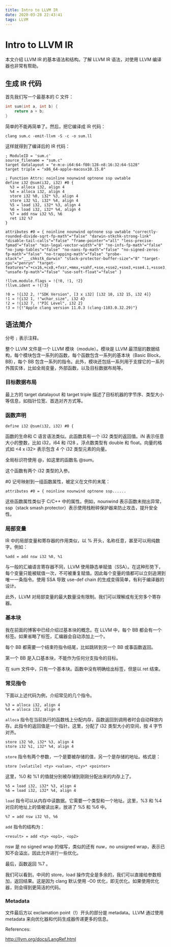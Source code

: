 ```yaml
---
title: Intro to LLVM IR
date: 2020-03-28 22:43:41
tags: LLVM
---
```


# Intro to LLVM IR

本文介绍 LLVM IR 的基本语法和结构。了解 LLVM IR 语法，对使用 LLVM 编译器也非常有帮助。

## 生成 IR 代码

首先我们写一个最基本的 C 文件：

```c
int sum(int a, int b) {
	return a + b;
}
```

简单的不能再简单了。然后，把它编译成 IR 代码：

```shell
clang sum.c -emit-llvm -S -c -o sum.ll
```

这样就得到了编译后的 IR 代码：

```ir
; ModuleID = 'sum.c'
source_filename = "sum.c"
target datalayout = "e-m:o-i64:64-f80:128-n8:16:32:64-S128"
target triple = "x86_64-apple-macosx10.15.0"

; Function Attrs: noinline nounwind optnone ssp uwtable
define i32 @sum(i32, i32) #0 {
  %3 = alloca i32, align 4
  %4 = alloca i32, align 4
  store i32 %0, i32* %3, align 4
  store i32 %1, i32* %4, align 4
  %5 = load i32, i32* %3, align 4
  %6 = load i32, i32* %4, align 4
  %7 = add nsw i32 %5, %6
  ret i32 %7
}

attributes #0 = { noinline nounwind optnone ssp uwtable "correctly-rounded-divide-sqrt-fp-math"="false" "darwin-stkchk-strong-link" "disable-tail-calls"="false" "frame-pointer"="all" "less-precise-fpmad"="false" "min-legal-vector-width"="0" "no-infs-fp-math"="false" "no-jump-tables"="false" "no-nans-fp-math"="false" "no-signed-zeros-fp-math"="false" "no-trapping-math"="false" "probe-stack"="___chkstk_darwin" "stack-protector-buffer-size"="8" "target-cpu"="penryn" "target-features"="+cx16,+cx8,+fxsr,+mmx,+sahf,+sse,+sse2,+sse3,+sse4.1,+ssse3,+x87" "unsafe-fp-math"="false" "use-soft-float"="false" }

!llvm.module.flags = !{!0, !1, !2}
!llvm.ident = !{!3}

!0 = !{i32 2, !"SDK Version", [3 x i32] [i32 10, i32 15, i32 4]}
!1 = !{i32 1, !"wchar_size", i32 4}
!2 = !{i32 7, !"PIC Level", i32 2}
!3 = !{!"Apple clang version 11.0.3 (clang-1103.0.32.29)"}
```

## 语法简介

分号 `;` 表示注释。

整个 LLVM 文件是一个 LLVM 模块（module）。模块是 LLVM 最顶层的数据结构，每个模块包含一系列的函数，每个函数包含一系列的基本块（Basic Block，BB），每个 BB 包含一系列的指令。此外，模块还包括一系列用于支撑它的一系列外围实体，比如全局变量，外部函数，以及目标数据布局等。

### 目标数据布局

最上方的 target datalayout 和 target triple 描述了目标机器的字节序、类型大小等信息，如指针位宽、首选对齐方式等。

### 函数声明

```ir
define i32 @sum(i32, i32) #0 {
```

函数的生命和 C 语言语法类似。此函数具有一个 i32 类型的返回值。iN 表示任意大小的整数，比如 i32，i64 和 i128 。浮点数类型有 double 和 float。向量的格式如 \<4 x i32> 表示包含 4 个 i32 类型元素的向量。

全局标识符使用 @，如这里的函数名 @sum。

这个函数有两个 i32 类型的入参。

\#0 记号映射到一组函数属性，被定义在文件的末尾：

```ir
attributes #0 = { noinline nounwind optnone ssp......
```

这些函数属性类似于 C/C++ 中的属性。例如，nounwind 表示函数未抛出异常，ssp（stack smash protector）表示使用栈粉碎保护器来防止攻击，提升安全性。

### 局部变量

IR 中的局部变量和寄存器的作用类似，以 % 开头，名称任意，甚至可以用纯数字。例如：

```ir
%add = add nsw i32 %0, %1
```

与一般的汇编语言寄存器不同，LLVM 使用静态单赋值（SSA）。在这种形势下，每个变量只能被赋值一次，不可被重复赋值。因此每个变量的值都可以立刻追溯到唯一一条指令。使用 SSA 导致 use-def chain 的生成变得简单，有利于编译器的设计。

此外，LLVM 对局部变量的最大数量没有限制。我们可以理解成有无穷多个寄存器。

### 基本块

我在前面的博客中已经介绍过基本块的概念。在 LLVM 中，每个 BB 都会有一个标签。如果省略了标签，汇编器会自动添加上一个。

每个 BB 都需要一个结束符指令结尾，比如跳转到另一个 BB 或事函数返回。

第一个 BB 是入口基本块，不能作为任何分支指令的目标。

在 sum 文件中，只有一个基本块。函数中没有明确给出标签，但是以 ret 结束。

### 常见指令

下面以上述代码为例，介绍常见的几个指令。

```ir
%3 = alloca i32, align 4
%4 = alloca i32, align 4
```

`alloca` 指令在当前执行的函数栈上分配内存，函数返回到调用者时会自动释放内存。此指令的返回值是一个指针。这里，分配了 i32 类型大小的空间，按 4 字节对齐。

```ir
store i32 %0, i32* %3, align 4
store i32 %1, i32* %4, align 4
```

`store` 指令有两个参数，一个是要被存储的值，另一个是存储的地址。格式是：

```
store [volatile] <ty> <value>, <ty>* <pointer>
```

这里，%0 和 %1 的值就分别被存储到刚刚分配出来的内存上了。

```ir
%5 = load i32, i32* %3, align 4
%6 = load i32, i32* %4, align 4
```

`load` 指令可以从内存中读数据。它需要一个类型和一个地址。这里，%3 和 %4 对应的地址上的值被读出来，放进了 %5 和 %6 中。

```ir
%7 = add nsw i32 %5, %6
```

`add` 指令的结构为：

```
<result> = add <ty> <op1>, <op2>
```

nsw 是 no signed wrap 的缩写，类似的还有 nuw，no unsigned wrap，表示已知不会溢出，因此允许进行一些优化。

最后，函数返回 %7 。

我们可以看到，中间的 store，load 操作完全是多余的，我们可以直接给参数相加，返回结果。这是因为 clang 默认使用 -O0 优化，即无优化。如果使用优化器，则会得到更简洁的代码。

### Metadata

文件最后方以 exclamation point（!）开头的部分是 metadata。LLVM 通过使用 metadata 来向优化器和代码生成器传递更多的信息。



References:

http://llvm.org/docs/LangRef.html
